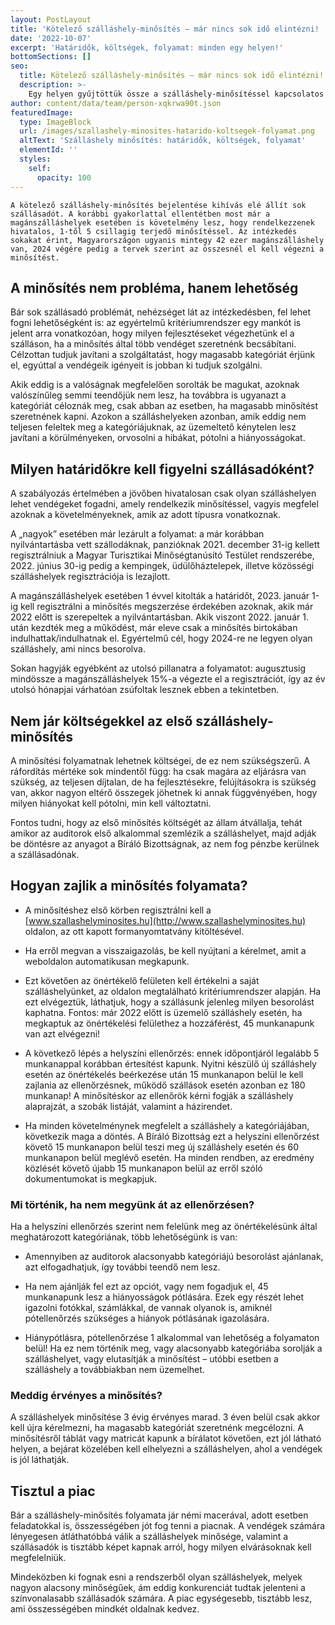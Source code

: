 ```yaml
---
layout: PostLayout
title: 'Kötelező szálláshely-minősítés – már nincs sok idő elintézni! '
date: '2022-10-07'
excerpt: 'Határidők, költségek, folyamat: minden egy helyen!'
bottomSections: []
seo:
  title: Kötelező szálláshely-minősítés – már nincs sok idő elintézni! | Appartman Blog
  description: >-
    Egy helyen gyűjtöttük össze a szálláshely-minősítéssel kapcsolatos határidőket, költségeket, és folyamat: minden egy helyen!
author: content/data/team/person-xqkrwa90t.json
featuredImage:
  type: ImageBlock
  url: /images/szallashely-minosites-hatarido-koltsegek-folyamat.png
  altText: 'Szálláshely minősítés: határidők, költségek, folyamat'
  elementId: ''
  styles:
    self:
      opacity: 100
---
```

`A kötelező szálláshely-minősítés bejelentése kihívás elé állít sok szállásadót. A korábbi
gyakorlattal ellentétben most már a magánszálláshelyek esetében is követelmény
lesz, hogy rendelkezzenek hivatalos, 1-től 5 csillagig terjedő minősítéssel. Az
intézkedés sokakat érint, Magyarországon ugyanis mintegy 42 ezer
magánszálláshely van, 2024 végére pedig a tervek szerint az összesnél el kell
végezni a minősítést.`

## A minősítés nem probléma, hanem lehetőség

Bár sok szállásadó problémát,
nehézséget lát az intézkedésben, fel lehet fogni lehetőségként is: az
egyértelmű kritériumrendszer egy mankót is jelent arra vonatkozóan, hogy milyen
fejlesztéseket végezhetünk el a szálláson, ha a minősítés által több vendéget
szeretnénk becsábítani. Célzottan tudjuk javítani a szolgáltatást, hogy
magasabb kategóriát érjünk el, egyúttal a vendégeik igényeit is jobban ki
tudjuk szolgálni.

Akik eddig is a valóságnak
megfelelően sorolták be magukat, azoknak valószínűleg semmi teendőjük nem lesz,
ha továbbra is ugyanazt a kategóriát céloznák meg, csak abban az esetben, ha magasabb
minősítést szeretnének kapni. Azokon a szálláshelyeken azonban, amik eddig
nem teljesen feleltek meg a kategóriájuknak, az üzemeltető kénytelen lesz
javítani a körülményeken, orvosolni a hibákat, pótolni a hiányosságokat.

## Milyen határidőkre kell figyelni szállásadóként?

A szabályozás értelmében a
jövőben hivatalosan csak olyan szálláshelyen lehet vendégeket fogadni, amely
rendelkezik minősítéssel, vagyis megfelel azoknak a követelményeknek, amik az
adott típusra vonatkoznak.

A „nagyok” esetében már lezárult
a folyamat: a már korábban nyilvántartásba vett szállodáknak, panzióknak 2021.
december 31-ig kellett regisztrálniuk a Magyar Turisztikai Minőségtanúsító
Testület rendszerébe, 2022. június 30-ig pedig a kempingek, üdülőháztelepek,
illetve közösségi szálláshelyek regisztrációja is lezajlott.  

A magánszálláshelyek esetében 1
évvel kitolták a határidőt, 2023. január 1-ig kell regisztrálni a minősítés
megszerzése érdekében azoknak, akik már 2022 előtt is szerepeltek a
nyilvántartásban. Akik viszont 2022. január 1. után kezdték meg a működést, már
eleve csak a minősítés birtokában indulhattak/indulhatnak el. Egyértelmű cél,
hogy 2024-re ne legyen olyan szálláshely, ami nincs besorolva.

Sokan hagyják egyébként az utolsó
pillanatra a folyamatot: augusztusig mindössze a magánszálláshelyek 15%-a
végezte el a regisztrációt, így az év utolsó hónapjai várhatóan zsúfoltak
lesznek ebben a tekintetben.

## Nem jár költségekkel az első szálláshely-minősítés

A minősítési folyamatnak lehetnek
költségei, de ez nem szükségszerű. A ráfordítás mértéke sok mindentől függ: ha
csak magára az eljárásra van szükség, az teljesen díjtalan, de ha
fejlesztésekre, felújításokra is szükség van, akkor nagyon eltérő összegek
jöhetnek ki annak függvényében, hogy milyen hiányokat kell pótolni, min kell
változtatni.

Fontos tudni, hogy az első
minősítés költségét az állam átvállalja, tehát amikor az auditorok első
alkalommal szemlézik a szálláshelyet, majd adják be döntésre az anyagot a Bíráló
Bizottságnak, az nem fog pénzbe kerülnek a szállásadónak.

## Hogyan zajlik a minősítés folyamata?

*   A minősítéshez első körben regisztrálni kell a [www.szallashelyminosites.hu](http://www.szallashelyminosites.hu) oldalon, az ott kapott formanyomtatvány kitöltésével.

*   Ha erről megvan a visszaigazolás, be kell nyújtani a kérelmet, amit a weboldalon automatikusan megkapunk.

*   Ezt követően az önértékelő felületen kell értékelni a saját szálláshelyünket, az oldalon megtalálható kritériumrendszer alapján. Ha ezt elvégeztük, láthatjuk, hogy a szállásunk jelenleg milyen besorolást kaphatna. Fontos: már 2022 előtt is üzemelő szálláshely esetén, ha megkaptuk az önértékelési felülethez a hozzáférést, 45 munkanapunk van azt elvégezni!

*   A következő lépés a helyszíni ellenőrzés: ennek időpontjáról legalább 5 munkanappal korábban értesítést kapunk. Nyitni készülő új szálláshely esetén az önértékelés beérkezése után 15 munkanapon belül le kell zajlania az ellenőrzésnek, működő szállások esetén azonban ez 180 munkanap! A minősítéskor az ellenőrök kérni fogják a szálláshely alaprajzát, a szobák listáját, valamint a házirendet.

*   Ha minden követelménynek megfelelt a szálláshely a kategóriájában, következik maga a döntés. A Bíráló Bizottság ezt a helyszíni ellenőrzést követő 15 munkanapon belül teszi meg új szálláshely esetén és 60 munkanapon belül meglévő esetén. Ha minden rendben, az eredmény közlését követő újabb 15 munkanapon belül az erről szóló dokumentumokat is megkapjuk.

### Mi történik, ha nem megyünk át az ellenőrzésen?

Ha a helyszíni ellenőrzés szerint nem felelünk meg az önértékelésünk által meghatározott kategóriának, több lehetőségünk is van:

*   Amennyiben az auditorok alacsonyabb kategóriájú besorolást ajánlanak, azt elfogadhatjuk, így további teendő nem lesz.

*   Ha nem ajánlják fel ezt az opciót, vagy nem fogadjuk el, 45 munkanapunk lesz a hiányosságok pótlására. Ezek egy részét lehet igazolni fotókkal, számlákkal, de vannak olyanok is, amiknél pótellenőrzés szükséges a hiányok pótlásának igazolására.

*   Hiánypótlásra, pótellenőrzése 1 alkalommal van lehetőség a folyamaton belül! Ha ez nem történik meg, vagy alacsonyabb kategóriába sorolják a szálláshelyet, vagy elutasítják a minősítést – utóbbi esetben a szálláshely a továbbiakban nem üzemelhet.

### Meddig érvényes a minősítés?

A szálláshelyek minősítése 3
évig érvényes marad. 3 éven belül csak akkor kell újra kérelmezni, ha
magasabb kategóriát szeretnénk megcélozni. A minősítésről táblát vagy matricát
kapunk a bírálatot követően, ezt jól látható helyen, a bejárat közelében kell
elhelyezni a szálláshelyen, ahol a vendégek is jól láthatják.

## Tisztul a piac

Bár a szálláshely-minősítés
folyamata jár némi macerával, adott esetben feladatokkal is, összességében jót
fog tenni a piacnak. A vendégek számára lényegesen átláthatóbbá válik a
szálláshelyek minősége, valamint a szállásadók is tisztább képet kapnak
arról, hogy milyen elvárásoknak kell megfelelniük.

Mindeközben ki fognak esni a
rendszerből olyan szálláshelyek, melyek nagyon alacsony minőségűek, ám
eddig konkurenciát tudtak jelenteni a színvonalasabb szállásadók számára. A
piac egységesebb, tisztább lesz, ami összességében mindkét oldalnak kedvez.
